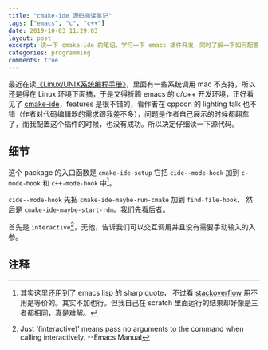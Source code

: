 ```yaml
---
title: "cmake-ide 源码阅读笔记"
tags: ["emacs", "c", "c++"]
date: 2019-10-03 11:29:03
layout: post
excerpt: 读一下 cmake-ide 的笔记，学习一下 emacs 插件开发，同时了解一下如何配置 emacs c/c++ 开发环境
categories: programming
comments: true
---
```


最近在读[《Linux/UNIX系统编程手册》](https://book.douban.com/subject/25809330/)，里面有一些系统调用 mac 不支持，所以还是得在 Linux 环境下面搞，于是又得折腾 emacs 的 c/c++ 开发环境，正好看见了 [cmake-ide](https://github.com/atilaneves/cmake-ide)，features 是很不错的，看作者在 cppcon 的 lighting talk 也不错（作者对代码编辑器的需求跟我差不多），问题是作者自己展示的时候都翻车了，而我配置这个插件的时候，也没有成功。所以决定仔细读一下源代码。

## 细节 ##

这个 package 的入口函数是 `cmake-ide-setup` 它把 `cide--mode-hook` 加到 `c-mode-hook` 和 `c++-mode-hook` 中[^1]。

`cide--mode-hook` 先把 `cmake-ide-maybe-run-cmake` 加到 `find-file-hook`， 然后是 `cmake-ide-maybe-start-rdm`。我们先看后者。

首先是 `interactive`[^2]，无他，告诉我们可以交互调用并且没有需要手动输入的入参。

## 注释 ##

[^1]: 其实这里还用到了 emacs lisp 的 sharp quote， 不过看 [stackoverflow](https://emacs.stackexchange.com/questions/3595/when-to-sharp-quote-a-lambda-expression) 用不用是等价的。其实不加也行。但我自己在 scratch 里面运行的结果却好像是三者都相同，真是难解。

[^2]: Just ‘(interactive)’ means pass no arguments to the command when calling interactively. --Emacs Manual
